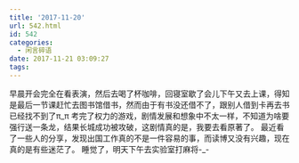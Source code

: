 ```yaml
---
title: '2017-11-20'
url: 542.html
id: 542
categories:
  - 闲言碎语
date: 2017-11-21 03:09:27
tags:
---
```


早晨开会完全在看表演，然后去喝了杯咖啡，回寝室歇了会儿下午又去上课，得知是最后一节课赶忙去图书馆借书，然而由于有书没还借不了，跟别人借到卡再去书已经找不到了π_π 考完了权力的游戏，剧情发展和想象中不太一样，不知道为啥要强行送一条龙，结果长城成功被攻破，这剧情真的是，我要去看原著了。 最近看了一些人的分享，发现出国工作真的不是一件容易的事，而读博又没有兴趣，现在真的是有些迷茫了。 睡觉了，明天下午去实验室打麻将-_-